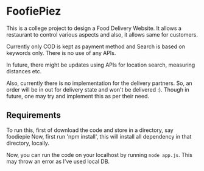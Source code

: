 # FoofiePiez

This is a college project to design a Food Delivery Website.
It allows a restaurant to control various aspects and also, it allows same for customers.

Currently only COD is kept as payment method and Search is based on keywords only.
There is no use of any APIs.

In future, there might be updates using APIs for location search, measuring distances etc.

Also, currently there is no implementation for the delivery partners.
So, an order will be in out for delivery state and won't be delivered :).
Though in future, one may try and implement this as per their need.


## Requirements
To run this, first of download the code and store in a directory, say foodiepie
Now, first run 'npm install', this will install all dependency in that directory, locally.

Now, you can run the code on your localhost by running `node app.js`.
This may throw an error as I've used local DB.

